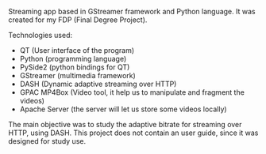 Streaming app based in GStreamer framework and Python language. It was created for my FDP (Final Degree Project).

Technologies used:

  - QT (User interface of the program)
  - Python (programming language)
  - PySide2 (python bindings for QT)
  - GStreamer (multimedia framework)
  - DASH (Dynamic adaptive streaming over HTTP)
  - GPAC MP4Box (Video tool, it help us to manipulate and fragment the videos)
  - Apache Server (the server will let us store some videos locally)
  
The main objective was to study the adaptive bitrate for streaming over HTTP, using DASH. This project does not contain an user guide, since it was designed for study use.

